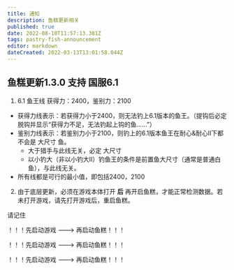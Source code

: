 ```yaml
---
title: 通知
description: 鱼糕更新相关
published: true
date: 2022-08-10T11:57:13.381Z
tags: pastry-fish-announcement
editor: markdown
dateCreated: 2022-03-13T13:01:58.044Z
---
```


## 鱼糕更新1.3.0 支持 国服6.1

1. 6.1 鱼王线 获得力：2400，鉴别力：2100
- 获得力线表示：若获得力小于2400，则无法钓上6.1版本的鱼王。（提钩后必定脱钩并显示“获得力不足，无法钓起上钩的鱼......”）
- 鉴别力线表示：若鉴别力小于2100，则钓上的6.1版本鱼王在耐心&耐心II下都不会是 大尺寸 鱼。
  - 大于猎手与此线无关，必定 大尺寸
  - 以小钓大（非以小钓大II）钓鱼王的条件是前置鱼大尺寸（通常是普通白鱼），与此线无关。
- 所有线都是可行的最小值，即包括2400，2100
 
2. 由于底层更新，必须在游戏本体打开 **后** 再开启鱼糕，才能正常检测数据。若未打开游戏，请先打开游戏后，重启鱼糕。

请记住

！！！先启动游戏 ---> 再启动鱼糕！！！

！！！先启动游戏 ---> 再启动鱼糕！！！

！！！先启动游戏 ---> 再启动鱼糕！！！